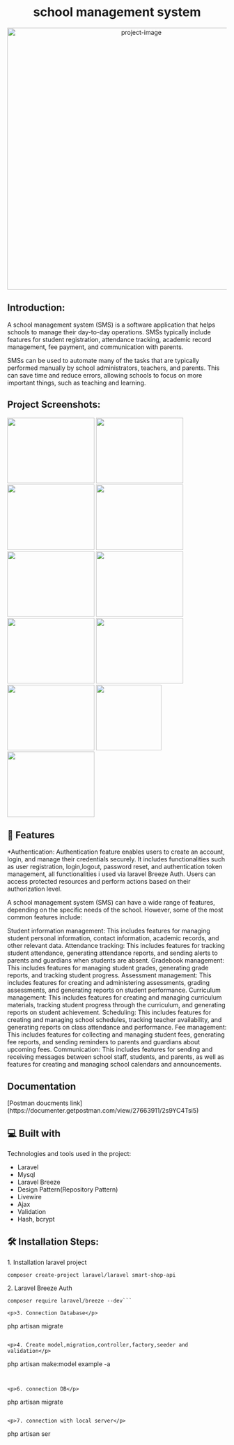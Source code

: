<h1 align="center" id="title">school management system</span></h1>

<p align="center"><img src="https://sevenblock.net/assets/images/projects/Smart%20Shop.png" alt="project-image" width="600"></p>

<h2>Introduction:</h2>
<p id="description">A school management system (SMS) is a software application that helps schools to manage their day-to-day operations. SMSs typically include features for student registration, attendance tracking, academic record management, fee payment, and communication with parents.

SMSs can be used to automate many of the tasks that are typically performed manually by school administrators, teachers, and parents. This can save time and reduce errors, allowing schools to focus on more important things, such as teaching and learning.</p>

<h2>Project Screenshots:</h2>

<img src="https://github.com/yousifheikal/school-management-system/assets/96316936/3f1cbd30-b3b0-4593-bf35-2fa675e2d1d1" width="200" height="150/">
<img src="https://github.com/yousifheikal/school-management-system/assets/96316936/efe96220-b1a7-4b6b-adac-328dbe72c7e1" width="200" height="150/">
<img src="https://github.com/yousifheikal/school-management-system/assets/96316936/656ba752-2425-4fdb-887e-5a5a9a7164ba" width="200" height="150/">
<img src="https://github.com/yousifheikal/school-management-system/assets/96316936/d4f503c0-4953-4f1d-b4eb-4b96d68431ce" width="200" height="150/">

<img src="https://github.com/yousifheikal/school-management-system/assets/96316936/8977abd8-9c50-4fb4-9f5d-9095d25cfbb3" width="200" height="150/">
<img src="https://github.com/yousifheikal/school-management-system/assets/96316936/74d7de80-9122-435b-bbaf-459ba4dbb180" width="200" height="150/">
<img src="https://github.com/yousifheikal/school-management-system/assets/96316936/14224910-360f-43df-b00c-9f13efee9c20" width="200" height="150/">
<img src="https://github.com/yousifheikal/school-management-system/assets/96316936/77a99d02-ee3e-4d88-8fa0-498646edc4f6" width="200" height="150/">
<img src="https://github.com/yousifheikal/school-management-system/assets/96316936/162e7360-ec55-4eaf-8bf2-71b0888e5085" width="200" height="150/">
<img src="https://github.com/yousifheikal/school-management-system/assets/96316936/d1d206e7-6c45-4952-a363-71bb30a15754" height="150/">
<img src="https://github.com/yousifheikal/school-management-system/assets/96316936/310228af-9ac0-4f0a-be2d-671aaf1f1eb9" width="200" height="150/">


<h2>🧐 Features</h2>

*Authentication: Authentication feature enables users to create an account, login, and manage their credentials securely. It includes functionalities such as user registration, login,logout, password reset, and authentication token management, all functionalities i used via laravel Breeze Auth. Users can access protected resources and perform actions based on their authorization level.

A school management system (SMS) can have a wide range of features, depending on the specific needs of the school. However, some of the most common features include:

Student information management: This includes features for managing student personal information, contact information, academic records, and other relevant data.
Attendance tracking: This includes features for tracking student attendance, generating attendance reports, and sending alerts to parents and guardians when students are absent.
Gradebook management: This includes features for managing student grades, generating grade reports, and tracking student progress.
Assessment management: This includes features for creating and administering assessments, grading assessments, and generating reports on student performance.
Curriculum management: This includes features for creating and managing curriculum materials, tracking student progress through the curriculum, and generating reports on student achievement.
Scheduling: This includes features for creating and managing school schedules, tracking teacher availability, and generating reports on class attendance and performance.
Fee management: This includes features for collecting and managing student fees, generating fee reports, and sending reminders to parents and guardians about upcoming fees.
Communication: This includes features for sending and receiving messages between school staff, students, and parents, as well as features for creating and managing school calendars and announcements.

<h2> Documentation</h2>
[Postman doucments link](https://documenter.getpostman.com/view/27663911/2s9YC4Tsi5)

<h2>💻 Built with</h2>

Technologies and tools used in the project:

*   Laravel 
*   Mysql
*   Laravel Breeze
*   Design Pattern(Repository Pattern)
*   Livewire
*   Ajax
*   Validation
*   Hash, bcrypt

<h2>🛠️ Installation Steps:</h2>

<p>1. Installation laravel project</p>

```
composer create-project laravel/laravel smart-shop-api
```

<p>2. Laravel Breeze Auth</p>

```
composer require laravel/breeze --dev```

<p>3. Connection Database</p>

```
php artisan migrate
```

<p>4. Create model,migration,controller,factory,seeder and validation</p>

```
php artisan make:model example -a
```


<p>6. connection DB</p>

```
php artisan migrate
```

<p>7. connection with local server</p>

```
php artisan ser
```

